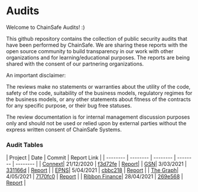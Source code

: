 # Audits
Welcome to ChainSafe Audits! :)

This github repository contains the collection of public security audits that have been performed by ChainSafe. We are sharing these reports with the open source community to build transparency in our work with other organizations and for learning/educational purposes. The reports are being shared with the consent of our partnering organizations.

An important disclaimer:

The reviews make no statements or warranties about the utility of the code, safety of the code, suitability of the business models, regulatory regimes for the business models, or any other statements about fitness of the contracts for any specific purpose, or their bug free statuses.

The review documentation is for internal management discussion purposes only and should not be used or relied upon by external parties without the express written consent of ChainSafe Systems.


### Audit Tables

| Project | Date | Commit | Report Link |
| -------- | -------- | -------- | -------- | -------- |
| [Connext](https://connext.network/)| 21/12/2020     | [f3d72fe](https://github.com/connext/vector/releases/tag/vector-0.0.17)     | [Report](https://github.com/ChainSafe/audits/blob/main/Connext/Connext-Vector-Audit.pdf)|
| [GSN](https://opengsn.org/)| 3/03/2021     | [331166d](https://github.com/opengsn/gsn/tree/release)     | [Report](https://github.com/ChainSafe/audits/blob/main/GSN/opengsn-audit-march2021.pdf)  |
| [EPNS](https://epns.io/)| 5/04/2021     | [cbbc218](https://github.com/ethereum-push-notification-service/epns-smart-contracts-genesis/tree/cbbc2183308f9f7c722aecb6a1c565ce16273be0)     | [Report](https://github.com/ChainSafe/audits/blob/main/EPNS/EPNS-release-Audit.pdf)  |
| [The Graph](https://edgeandnode.com/)| 4/05/2021     | [7170fc0](https://github.com/graphprotocol/contracts/commit/7170fc04a210c9158712edd81b797702f82fcff6)     | [Report](https://github.com/ChainSafe/audits/blob/main/The_Graph/TheGraph-GRTWithdrawHelper-Audit.pdf)  |
| [Ribbon Finance](https://www.ribbon.finance/)| 28/04/2021     | [269e568](https://github.com/ribbon-finance/audit/tree/269e56845e76849855abe20f2dea5c5c5da52750)     | [Report](https://github.com/ChainSafe/audits/blob/main/Ribbon_Audit/Ribbon-Audit_April-2021.pdf)  |
